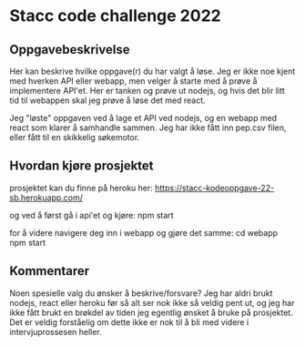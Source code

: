 # Stacc code challenge 2022

## Oppgavebeskrivelse
Her kan beskrive hvilke oppgave(r) du har valgt å løse.
Jeg er ikke noe kjent med hverken API eller webapp, men velger å starte med å prøve å implementere API'et. Her er tanken og prøve ut nodejs, og hvis det blir litt tid til webappen skal jeg prøve å løse det med react. 

Jeg "løste" oppgaven ved å lage et API ved nodejs, og en webapp med react som klarer å samhandle sammen. Jeg har ikke fått inn pep.csv filen, eller fått til en skikkelig søkemotor.

## Hvordan kjøre prosjektet
prosjektet kan du finne på heroku her: https://stacc-kodeoppgave-22-sb.herokuapp.com/

og ved å først gå i api'et og kjøre:
npm start

for å videre navigere deg inn i webapp og gjøre det samme:
cd webapp
npm start

## Kommentarer
Noen spesielle valg du ønsker å beskrive/forsvare?
Jeg har aldri brukt nodejs, react eller heroku før så alt ser nok ikke så veldig pent ut, og jeg har ikke fått brukt en brøkdel av tiden
jeg egentlig ønsket å bruke på prosjektet. Det er veldig forståelig om dette ikke er nok til å bli med videre i intervjuprossesen heller.
